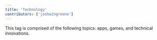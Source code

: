 ```yaml
---
title: 'Technology'
contributors: ['joshwingreene']
---
```


This tag is comprised of the following topics: apps, games, and technical innovations.
